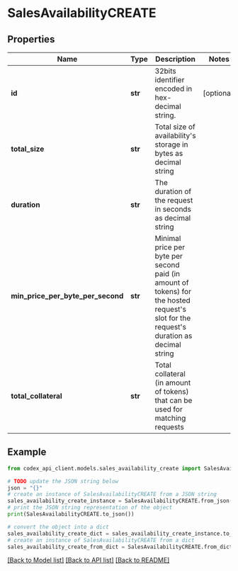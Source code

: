 # SalesAvailabilityCREATE


## Properties

Name | Type | Description | Notes
------------ | ------------- | ------------- | -------------
**id** | **str** | 32bits identifier encoded in hex-decimal string. | [optional] 
**total_size** | **str** | Total size of availability&#39;s storage in bytes as decimal string | 
**duration** | **str** | The duration of the request in seconds as decimal string | 
**min_price_per_byte_per_second** | **str** | Minimal price per byte per second paid (in amount of tokens) for the hosted request&#39;s slot for the request&#39;s duration as decimal string | 
**total_collateral** | **str** | Total collateral (in amount of tokens) that can be used for matching requests | 

## Example

```python
from codex_api_client.models.sales_availability_create import SalesAvailabilityCREATE

# TODO update the JSON string below
json = "{}"
# create an instance of SalesAvailabilityCREATE from a JSON string
sales_availability_create_instance = SalesAvailabilityCREATE.from_json(json)
# print the JSON string representation of the object
print(SalesAvailabilityCREATE.to_json())

# convert the object into a dict
sales_availability_create_dict = sales_availability_create_instance.to_dict()
# create an instance of SalesAvailabilityCREATE from a dict
sales_availability_create_from_dict = SalesAvailabilityCREATE.from_dict(sales_availability_create_dict)
```
[[Back to Model list]](../README.md#documentation-for-models) [[Back to API list]](../README.md#documentation-for-api-endpoints) [[Back to README]](../README.md)


